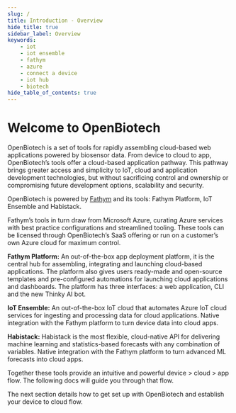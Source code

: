```yaml
---
slug: /
title: Introduction - Overview
hide_title: true
sidebar_label: Overview
keywords:
    - iot
    - iot ensemble
    - fathym
    - azure
    - connect a device
    - iot hub
    - biotech
hide_table_of_contents: true
---
```


# Welcome to OpenBiotech

OpenBiotech is a set of tools for rapidly assembling cloud-based web applications powered by biosensor data. From device to cloud to app, OpenBiotech’s tools offer a cloud-based application pathway. This pathway brings greater access and simplicity to IoT, cloud and application development technologies, but without sacrificing control and ownership or compromising future development options, scalability and security. 

OpenBiotech is powered by [Fathym](https://www.fathym.com) and its tools: Fathym Platform, IoT Ensemble and Habistack. 

Fathym’s tools in turn draw from Microsoft Azure, curating Azure services with best practice configurations and streamlined tooling. These tools can be licensed through OpenBiotech’s SaaS offering or run on a customer’s own Azure cloud for maximum control. 

**Fathym Platform:** An out-of-the-box app deployment platform, it is the central hub for assembling, integrating and launching cloud-based applications. The platform also gives users ready-made and open-source templates and pre-configured automations for launching cloud applications and dashboards. The platform has three interfaces: a web application, CLI and the new Thinky AI bot. 

**IoT Ensemble:** An out-of-the-box IoT cloud that automates Azure IoT cloud services for ingesting and processing data for cloud applications. Native integration with the Fathym platform to turn device data into cloud apps. 

**Habistack:** Habistack is the most flexible, cloud-native API for delivering machine learning and statistics-based forecasts with any combination of variables. Native integration with the Fathym platform to turn advanced ML forecasts into cloud apps. 

Together these tools provide an intuitive and powerful device > cloud > app flow. The following docs will guide you through that flow. 

The next section details how to get set up with OpenBiotech and establish your device to cloud flow. 